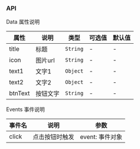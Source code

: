 ### API

Data 属性说明

| 属性 | 说明 | 类型 | 可选值 | 默认值 |
| --- | --- | --- | --- | --- |
| title | 标题 | `String` | - | - |
| icon | 图片url | `String` | - | - |
| text1 | 文字1 | `Object` | - | - |
| text2 | 文字2 | `Object` | - | - |
| btnText | 按钮文字 | `String` | - | - |

Events 事件说明

| 事件名 | 说明 | 参数 |
| --- | --- | --- |
| click | 点击按钮时触发 | event: 事件对象 |
